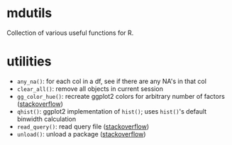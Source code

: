 mdutils
=======

Collection of various useful functions for R. 

utilities
=========

* `any_na()`: for each col in a df, see if there are any NA's in that col
* `clear_all()`: remove all objects in current session
* `gg_color_hue()`: recreate ggplot2 colors for arbitrary number of factors ([stackoverflow](http://stackoverflow.com/questions/8197559/emulate-ggplot2-default-color-palette))
* `qhist()`: ggplot2 implementation of `hist()`; uses `hist()`'s default binwidth calculation
* `read_query()`: read query file ([stackoverflow](http://stackoverflow.com/questions/3580532/r-read-contents-of-text-file-as-a-query))
* `unload()`: unload a package ([stackoverflow](http://stackoverflow.com/questions/6979917/how-to-unload-a-package-without-restarting-r))
